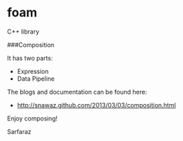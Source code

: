 foam
====

C++ library


###Composition

It has two parts:

 - Expression
 - Data Pipeline

The blogs and documentation can be found here:

 - http://snawaz.github.com/2013/03/03/composition.html

Enjoy composing!

Sarfaraz